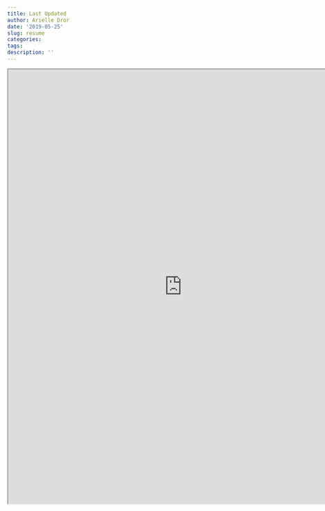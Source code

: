 ```yaml
---
title: Last Updated
author: Arielle Dror
date: '2019-05-25'
slug: resume
categories:
tags:
description: ''
--- 
```

<html>
<iframe src="https://drive.google.com/file/d/1DW1yo7vZ20imqkqjzhBRTkwroD1-YasI/preview" width="800" height="1000blo"></iframe>
</html>